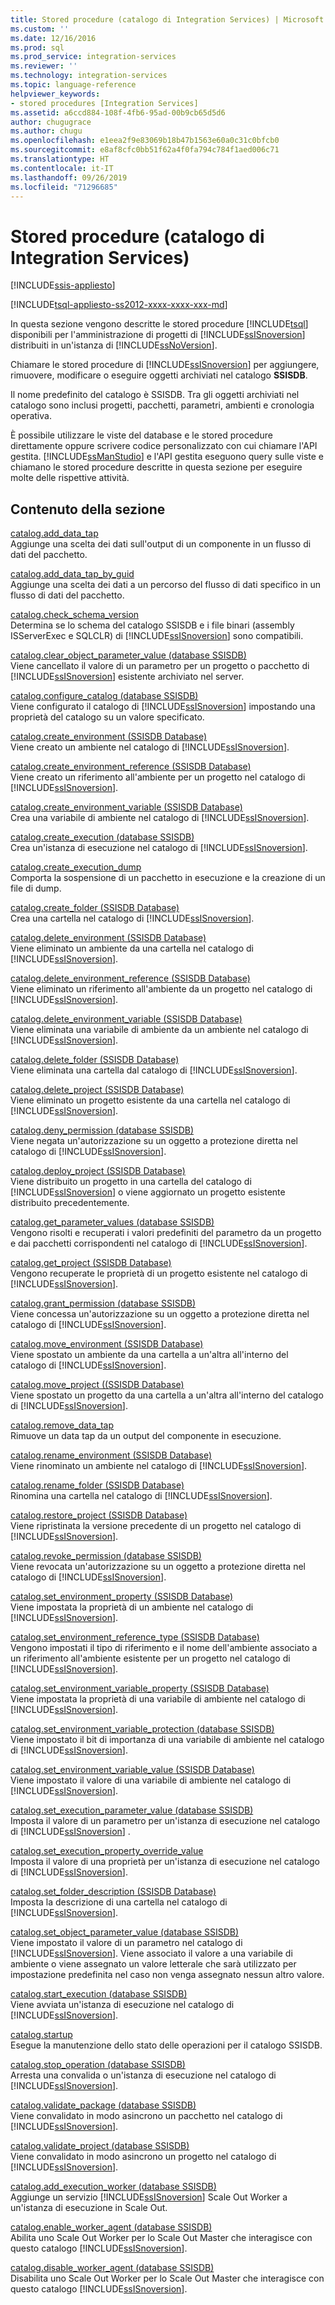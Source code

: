 ```yaml
---
title: Stored procedure (catalogo di Integration Services) | Microsoft Docs
ms.custom: ''
ms.date: 12/16/2016
ms.prod: sql
ms.prod_service: integration-services
ms.reviewer: ''
ms.technology: integration-services
ms.topic: language-reference
helpviewer_keywords:
- stored procedures [Integration Services]
ms.assetid: a6ccd884-108f-4fb6-95ad-00b9cb65d5d6
author: chugugrace
ms.author: chugu
ms.openlocfilehash: e1eea2f9e83069b18b47b1563e60a0c31c0bfcb0
ms.sourcegitcommit: e8af8cfc0bb51f62a4f0fa794c784f1aed006c71
ms.translationtype: HT
ms.contentlocale: it-IT
ms.lasthandoff: 09/26/2019
ms.locfileid: "71296685"
---
```

# <a name="stored-procedures-integration-services-catalog"></a>Stored procedure (catalogo di Integration Services)

[!INCLUDE[ssis-appliesto](../../includes/ssis-appliesto-ssvrpluslinux-asdb-asdw-xxx.md)]


[!INCLUDE[tsql-appliesto-ss2012-xxxx-xxxx-xxx-md](../../includes/tsql-appliesto-ss2012-xxxx-xxxx-xxx-md.md)]

  In questa sezione vengono descritte le stored procedure [!INCLUDE[tsql](../../includes/tsql-md.md)] disponibili per l'amministrazione di progetti di [!INCLUDE[ssISnoversion](../../includes/ssisnoversion-md.md)] distribuiti in un'istanza di [!INCLUDE[ssNoVersion](../../includes/ssnoversion-md.md)].  
  
 Chiamare le stored procedure di [!INCLUDE[ssISnoversion](../../includes/ssisnoversion-md.md)] per aggiungere, rimuovere, modificare o eseguire oggetti archiviati nel catalogo **SSISDB**.  
  
 Il nome predefinito del catalogo è SSISDB. Tra gli oggetti archiviati nel catalogo sono inclusi progetti, pacchetti, parametri, ambienti e cronologia operativa.  
  
 È possibile utilizzare le viste del database e le stored procedure direttamente oppure scrivere codice personalizzato con cui chiamare l'API gestita. [!INCLUDE[ssManStudio](../../includes/ssmanstudio-md.md)] e l'API gestita eseguono query sulle viste e chiamano le stored procedure descritte in questa sezione per eseguire molte delle rispettive attività.  
  
## <a name="in-this-section"></a>Contenuto della sezione  
 [catalog.add_data_tap](../../integration-services/system-stored-procedures/catalog-add-data-tap.md)  
 Aggiunge una scelta dei dati sull'output di un componente in un flusso di dati del pacchetto.  
  
 [catalog.add_data_tap_by_guid](../../integration-services/system-stored-procedures/catalog-add-data-tap-by-guid.md)  
 Aggiunge una scelta dei dati a un percorso del flusso di dati specifico in un flusso di dati del pacchetto.  
  
 [catalog.check_schema_version](../../integration-services/system-stored-procedures/catalog-check-schema-version.md)  
 Determina se lo schema del catalogo SSISDB e i file binari (assembly ISServerExec e SQLCLR) di [!INCLUDE[ssISnoversion](../../includes/ssisnoversion-md.md)] sono compatibili.  
  
 [catalog.clear_object_parameter_value &#40;database SSISDB&#41;](../../integration-services/system-stored-procedures/catalog-clear-object-parameter-value-ssisdb-database.md)  
 Viene cancellato il valore di un parametro per un progetto o pacchetto di [!INCLUDE[ssISnoversion](../../includes/ssisnoversion-md.md)] esistente archiviato nel server.  
  
 [catalog.configure_catalog &#40;database SSISDB&#41;](../../integration-services/system-stored-procedures/catalog-configure-catalog-ssisdb-database.md)  
 Viene configurato il catalogo di [!INCLUDE[ssISnoversion](../../includes/ssisnoversion-md.md)] impostando una proprietà del catalogo su un valore specificato.  
  
 [catalog.create_environment &#40;SSISDB Database&#41;](../../integration-services/system-stored-procedures/catalog-create-environment-ssisdb-database.md)  
 Viene creato un ambiente nel catalogo di [!INCLUDE[ssISnoversion](../../includes/ssisnoversion-md.md)].  
  
 [catalog.create_environment_reference &#40;SSISDB Database&#41;](../../integration-services/system-stored-procedures/catalog-create-environment-reference-ssisdb-database.md)  
 Viene creato un riferimento all'ambiente per un progetto nel catalogo di [!INCLUDE[ssISnoversion](../../includes/ssisnoversion-md.md)].  
  
 [catalog.create_environment_variable &#40;SSISDB Database&#41;](../../integration-services/system-stored-procedures/catalog-create-environment-variable-ssisdb-database.md)  
 Crea una variabile di ambiente nel catalogo di [!INCLUDE[ssISnoversion](../../includes/ssisnoversion-md.md)].  
  
 [catalog.create_execution &#40;database SSISDB&#41;](../../integration-services/system-stored-procedures/catalog-create-execution-ssisdb-database.md)  
 Crea un'istanza di esecuzione nel catalogo di [!INCLUDE[ssISnoversion](../../includes/ssisnoversion-md.md)].  
  
 [catalog.create_execution_dump](../../integration-services/system-stored-procedures/catalog-create-execution-dump.md)  
 Comporta la sospensione di un pacchetto in esecuzione e la creazione di un file di dump.  
  
 [catalog.create_folder &#40;SSISDB Database&#41;](../../integration-services/system-stored-procedures/catalog-create-folder-ssisdb-database.md)  
 Crea una cartella nel catalogo di [!INCLUDE[ssISnoversion](../../includes/ssisnoversion-md.md)].  
  
 [catalog.delete_environment &#40;SSISDB Database&#41;](../../integration-services/system-stored-procedures/catalog-delete-environment-ssisdb-database.md)  
 Viene eliminato un ambiente da una cartella nel catalogo di [!INCLUDE[ssISnoversion](../../includes/ssisnoversion-md.md)].  
  
 [catalog.delete_environment_reference &#40;SSISDB Database&#41;](../../integration-services/system-stored-procedures/catalog-delete-environment-reference-ssisdb-database.md)  
 Viene eliminato un riferimento all'ambiente da un progetto nel catalogo di [!INCLUDE[ssISnoversion](../../includes/ssisnoversion-md.md)].  
  
 [catalog.delete_environment_variable &#40;SSISDB Database&#41;](../../integration-services/system-stored-procedures/catalog-delete-environment-variable-ssisdb-database.md)  
 Viene eliminata una variabile di ambiente da un ambiente nel catalogo di [!INCLUDE[ssISnoversion](../../includes/ssisnoversion-md.md)].  
  
 [catalog.delete_folder &#40;SSISDB Database&#41;](../../integration-services/system-stored-procedures/catalog-delete-folder-ssisdb-database.md)  
 Viene eliminata una cartella dal catalogo di [!INCLUDE[ssISnoversion](../../includes/ssisnoversion-md.md)].  
  
 [catalog.delete_project &#40;SSISDB Database&#41;](../../integration-services/system-stored-procedures/catalog-delete-project-ssisdb-database.md)  
 Viene eliminato un progetto esistente da una cartella nel catalogo di [!INCLUDE[ssISnoversion](../../includes/ssisnoversion-md.md)].  
  
 [catalog.deny_permission &#40;database SSISDB&#41;](../../integration-services/system-stored-procedures/catalog-deny-permission-ssisdb-database.md)  
 Viene negata un'autorizzazione su un oggetto a protezione diretta nel catalogo di [!INCLUDE[ssISnoversion](../../includes/ssisnoversion-md.md)].  
  
 [catalog.deploy_project &#40;SSISDB Database&#41;](../../integration-services/system-stored-procedures/catalog-deploy-project-ssisdb-database.md)  
 Viene distribuito un progetto in una cartella del catalogo di [!INCLUDE[ssISnoversion](../../includes/ssisnoversion-md.md)] o viene aggiornato un progetto esistente distribuito precedentemente.  
  
 [catalog.get_parameter_values &#40;database SSISDB&#41;](../../integration-services/system-stored-procedures/catalog-get-parameter-values-ssisdb-database.md)  
 Vengono risolti e recuperati i valori predefiniti del parametro da un progetto e dai pacchetti corrispondenti nel catalogo di [!INCLUDE[ssISnoversion](../../includes/ssisnoversion-md.md)].  
  
 [catalog.get_project &#40;SSISDB Database&#41;](../../integration-services/system-stored-procedures/catalog-get-project-ssisdb-database.md)  
 Vengono recuperate le proprietà di un progetto esistente nel catalogo di [!INCLUDE[ssISnoversion](../../includes/ssisnoversion-md.md)].  
  
 [catalog.grant_permission &#40;database SSISDB&#41;](../../integration-services/system-stored-procedures/catalog-grant-permission-ssisdb-database.md)  
 Viene concessa un'autorizzazione su un oggetto a protezione diretta nel catalogo di [!INCLUDE[ssISnoversion](../../includes/ssisnoversion-md.md)].  
  
 [catalog.move_environment &#40;SSISDB Database&#41;](../../integration-services/system-stored-procedures/catalog-move-environment-ssisdb-database.md)  
 Viene spostato un ambiente da una cartella a un'altra all'interno del catalogo di [!INCLUDE[ssISnoversion](../../includes/ssisnoversion-md.md)].  
  
 [catalog.move_project &#40;&#40;SSISDB Database&#41;](../../integration-services/system-stored-procedures/catalog-move-project-ssisdb-database.md)  
 Viene spostato un progetto da una cartella a un'altra all'interno del catalogo di [!INCLUDE[ssISnoversion](../../includes/ssisnoversion-md.md)].  
  
 [catalog.remove_data_tap](../../integration-services/system-stored-procedures/catalog-remove-data-tap.md)  
 Rimuove un data tap da un output del componente in esecuzione.  
  
 [catalog.rename_environment &#40;SSISDB Database&#41;](../../integration-services/system-stored-procedures/catalog-rename-environment-ssisdb-database.md)  
 Viene rinominato un ambiente nel catalogo di [!INCLUDE[ssISnoversion](../../includes/ssisnoversion-md.md)].  
  
 [catalog.rename_folder &#40;SSISDB Database&#41;](../../integration-services/system-stored-procedures/catalog-rename-folder-ssisdb-database.md)  
 Rinomina una cartella nel catalogo di [!INCLUDE[ssISnoversion](../../includes/ssisnoversion-md.md)].  
  
 [catalog.restore_project &#40;SSISDB Database&#41;](../../integration-services/system-stored-procedures/catalog-restore-project-ssisdb-database.md)  
 Viene ripristinata la versione precedente di un progetto nel catalogo di [!INCLUDE[ssISnoversion](../../includes/ssisnoversion-md.md)].  
  
 [catalog.revoke_permission &#40;database SSISDB&#41;](../../integration-services/system-stored-procedures/catalog-revoke-permission-ssisdb-database.md)  
 Viene revocata un'autorizzazione su un oggetto a protezione diretta nel catalogo di [!INCLUDE[ssISnoversion](../../includes/ssisnoversion-md.md)].  
  
 [catalog.set_environment_property &#40;SSISDB Database&#41;](../../integration-services/system-stored-procedures/catalog-set-environment-property-ssisdb-database.md)  
 Viene impostata la proprietà di un ambiente nel catalogo di [!INCLUDE[ssISnoversion](../../includes/ssisnoversion-md.md)].  
  
 [catalog.set_environment_reference_type &#40;SSISDB Database&#41;](../../integration-services/system-stored-procedures/catalog-set-environment-reference-type-ssisdb-database.md)  
 Vengono impostati il tipo di riferimento e il nome dell'ambiente associato a un riferimento all'ambiente esistente per un progetto nel catalogo di [!INCLUDE[ssISnoversion](../../includes/ssisnoversion-md.md)].  
  
 [catalog.set_environment_variable_property &#40;SSISDB Database&#41;](../../integration-services/system-stored-procedures/catalog-set-environment-variable-property-ssisdb-database.md)  
 Viene impostata la proprietà di una variabile di ambiente nel catalogo di [!INCLUDE[ssISnoversion](../../includes/ssisnoversion-md.md)].  
  
 [catalog.set_environment_variable_protection &#40;database SSISDB&#41;](../../integration-services/system-stored-procedures/catalog-set-environment-variable-protection-ssisdb-database.md)  
 Viene impostato il bit di importanza di una variabile di ambiente nel catalogo di [!INCLUDE[ssISnoversion](../../includes/ssisnoversion-md.md)].  
  
 [catalog.set_environment_variable_value &#40;SSISDB Database&#41;](../../integration-services/system-stored-procedures/catalog-set-environment-variable-value-ssisdb-database.md)  
 Viene impostato il valore di una variabile di ambiente nel catalogo di [!INCLUDE[ssISnoversion](../../includes/ssisnoversion-md.md)].  
  
 [catalog.set_execution_parameter_value &#40;database SSISDB&#41;](../../integration-services/system-stored-procedures/catalog-set-execution-parameter-value-ssisdb-database.md)  
 Imposta il valore di un parametro per un'istanza di esecuzione nel catalogo di [!INCLUDE[ssISnoversion](../../includes/ssisnoversion-md.md)] .  
  
 [catalog.set_execution_property_override_value](../../integration-services/system-stored-procedures/catalog-set-execution-property-override-value.md)  
 Imposta il valore di una proprietà per un'istanza di esecuzione nel catalogo di [!INCLUDE[ssISnoversion](../../includes/ssisnoversion-md.md)].  
  
 [catalog.set_folder_description &#40;SSISDB Database&#41;](../../integration-services/system-stored-procedures/catalog-set-folder-description-ssisdb-database.md)  
 Imposta la descrizione di una cartella nel catalogo di [!INCLUDE[ssISnoversion](../../includes/ssisnoversion-md.md)].  
  
 [catalog.set_object_parameter_value &#40;database SSISDB&#41;](../../integration-services/system-stored-procedures/catalog-set-object-parameter-value-ssisdb-database.md)  
 Viene impostato il valore di un parametro nel catalogo di [!INCLUDE[ssISnoversion](../../includes/ssisnoversion-md.md)]. Viene associato il valore a una variabile di ambiente o viene assegnato un valore letterale che sarà utilizzato per impostazione predefinita nel caso non venga assegnato nessun altro valore.  
  
 [catalog.start_execution &#40;database SSISDB&#41;](../../integration-services/system-stored-procedures/catalog-start-execution-ssisdb-database.md)  
 Viene avviata un'istanza di esecuzione nel catalogo di [!INCLUDE[ssISnoversion](../../includes/ssisnoversion-md.md)].  
  
 [catalog.startup](../../integration-services/system-stored-procedures/catalog-startup.md)  
 Esegue la manutenzione dello stato delle operazioni per il catalogo SSISDB.  
  
 [catalog.stop_operation &#40;database SSISDB&#41;](../../integration-services/system-stored-procedures/catalog-stop-operation-ssisdb-database.md)  
 Arresta una convalida o un'istanza di esecuzione nel catalogo di [!INCLUDE[ssISnoversion](../../includes/ssisnoversion-md.md)].  
  
 [catalog.validate_package &#40;database SSISDB&#41;](../../integration-services/system-stored-procedures/catalog-validate-package-ssisdb-database.md)  
 Viene convalidato in modo asincrono un pacchetto nel catalogo di [!INCLUDE[ssISnoversion](../../includes/ssisnoversion-md.md)].  
  
 [catalog.validate_project &#40;database SSISDB&#41;](../../integration-services/system-stored-procedures/catalog-validate-project-ssisdb-database.md)  
 Viene convalidato in modo asincrono un progetto nel catalogo di [!INCLUDE[ssISnoversion](../../includes/ssisnoversion-md.md)].  
  
[catalog.add_execution_worker &#40;database SSISDB&#41;](../../integration-services/system-stored-procedures/catalog-add-execution-worker-ssisdb-database.md)   
Aggiunge un servizio [!INCLUDE[ssISnoversion](../../includes/ssisnoversion-md.md)] Scale Out Worker a un'istanza di esecuzione in Scale Out.

[catalog.enable_worker_agent &#40;database SSISDB&#41;](../../integration-services/system-stored-procedures/catalog-enable-worker-agent-ssisdb-database.md)   
Abilita uno Scale Out Worker per lo Scale Out Master che interagisce con questo catalogo [!INCLUDE[ssISnoversion](../../includes/ssisnoversion-md.md)].

[catalog.disable_worker_agent &#40;database SSISDB&#41;](../../integration-services/system-stored-procedures/catalog-disable-worker-agent-ssisdb-database.md)   
Disabilita uno Scale Out Worker per lo Scale Out Master che interagisce con questo catalogo [!INCLUDE[ssISnoversion](../../includes/ssisnoversion-md.md)].


